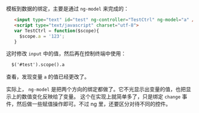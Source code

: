 模板到数据的绑定，主要是通过 `ng-model` 来完成的：  

```html
   <input type="text" id="test" ng-controller="TestCtrl" ng-model="a" />  
   <script type="text/javascript" charset="utf-8">  
   var TestCtrl = function($scope){  
     $scope.a = '123';  
   }	 
```

这时修改 `input` 中的值，然后再在控制终端中使用：  

```html
  $('#test').scope().a
```

查看，发现变量 `a` 的值已经更改了。  


实际上， `ng-model` 是把两个方向的绑定都做了。它不光显示出变量的值，也把显示上的数值变化反映给了变量。
这个在实现上就简单多了，只是绑定 `change` 事件，然后做一些赋值操作即可。不过 ng 里，还要区分对待不同的控件。

